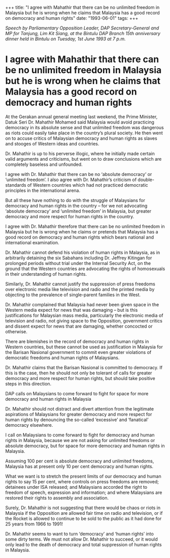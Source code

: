 +++ 
title: "I agree with Mahathir that there can be no unlimited freedom in Malaysia but he is wrong when he claims that Malaysia has a good record on democracy and human rights"
date: "1993-06-01"
tags:
+++

_Speech by Parliamentary Opposition Leader, DAP Secretary-General and MP for Tanjung, Lim Kit Siang, at the Bintulu DAP Branch 15th anniversary dinner held in Bintulu on Tuesday, 1st June 1993 at 7 p.m._

# I agree with Mahathir that there can be no unlimited freedom in Malaysia but he is wrong when he claims that Malaysia has a good record on democracy and human rights

At the Gerakan annual general meeting last weekend, the Prime Minister, Datuk Seri Dr. Mahathir Mohamed said Malaysia would avoid practicing democracy in its absolute sense and that unlimited freedom was dangerous as riots could easily take place in the country’s plural society. He then went on to accuse critics of Malaysian democracy and human rights as slaves and stooges of Western ideas and countries.</u>

Dr. Mahathir is up to his perverse illogic, where he initially made certain valid arguments and criticisms, but went on to draw conclusions which are completely baseless and unfounded.

I agree with Dr. Mahathir that there can be no ‘absolute democracy’ or ‘unlimited freedom’. I also agree with Dr. Mahathir’s criticism of double-standards of Western countries which had not practiced democratic principles in the international arena.

But all these have nothing to do with the struggle of Malaysians for democracy and human rights in the country – for we not advocating ‘absolute democracy’ and ‘unlimited freedom’ in Malaysia, but greater democracy and more respect for human rights in the country.

I agree with Dr. Mahathir therefore that there can be no unlimited freedom in Malaysia but he is wrong when he claims or pretends that Malaysia has a good record on democracy and human rights which bears national and international examination.

Dr. Mahathir cannot defend his violation of human rights in Malaysia, as in arbitrarily detaining the six Sabahans including Dr. Jeffrey Kitingan for prolonged periods without trial under the Internal Security Act, on the ground that the Western countries are advocating the rights of homosexuals in their understanding of human rights.

Similarly, Dr. Mahathir cannot justify the suppression of press freedoms over electronic media like television and radio and the printed media by objecting to the prevalence of single-parent families in the West.

Dr. Mahathir complained that Malaysia had never been given space in the Western media expect for news that was damaging – but is this justifications for Malaysian mass media, particularly the electronic media of television and radio, not giving space to the Opposition, government critics and dissent expect for news that are damaging, whether concocted or otherwise.

There are blemishes in the record of democracy and human rights in Western countries, but these cannot be used as justification in Malaysia for the Barisan Nasional government to commit even greater violations of democratic freedoms and human rights of Malaysians.

Dr. Mahathir claims that the Barisan Nasional is committed to democracy. If this is the case, then he should not only be tolerant of calls for greater democracy and more respect for human rights, but should take positive steps in this direction.

DAP calls on Malaysians to come forward to fight for space for more democracy and human rights in Malaysia																				   

Dr. Mahathir should not distract and divert attention from the legitimate aspirations of Malaysians for greater democracy and more respect for human rights by denouncing the so-called ‘excessive’ and ‘fanatical’ democracy elsewhere.

I call on Malaysians to come forward to fight for democracy and human rights in Malaysia, because we are not asking for unlimited freedoms or absolute democracy, but for space for more democracy and human rights in Malaysia.

Assuming 100 per cent is absolute democracy and unlimited freedoms, Malaysia has at present only 10 per cent democracy and human rights.

What we want is to stretch the present limits of our democracy and human rights to say 15 per cent, where controls on press freedoms are removed; detainees under ISA released; and Malaysians accorded the right to freedom of speech, expression and information; and where Malaysians are restored their rights to assembly and association.

Surely, Dr. Mahathir is not suggesting that there would be chaos or riots in Malaysia if the Opposition are allowed fair time on radio and television, or if the Rocket is allowed to continue to be sold to the public as it had done for 25 years from 1966 to 1991!

Dr. Mahathir seems to want to turn ‘democracy’ and ‘human rights’ into some dirty terms. We must not allow Dr. Mahathir to succeed, or it would only lead to the death of democracy and total suppression of human rights in Malaysia.

 
